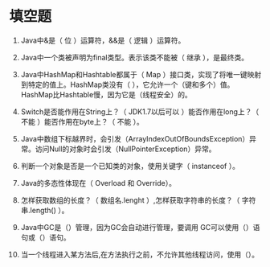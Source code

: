 # 填空题

1. Java中&是（ 位 ）运算符，&&是（ 逻辑 ）运算符。

2. Java中一个类被声明为final类型。表示该类不能被（ 继承 ），是最终类。

3. Java中HashMap和Hashtable都属于（ Map ）接口类，实现了将唯一键映射到特定的值上。HashMap类没有（ ），它允许一个（键和多个）值。HashMap比Hashtable慢，因为它是（线程安全）的。

4. Switch是否能作用在String上？（ JDK1.7以后可以 ）能否作用在long上？（ 不能 ）能否作用在byte上？（ 不能 ）。

5. Java中数组下标越界时，会引发（ArrayIndexOutOfBoundsException）异常。访问Null的对象时会引发（NullPointerException）异常。

6. 判断一个对象是否是一个已知类的对象，使用关键字（ instanceof ）。

7. Java的多态性体现在（ Overload 和 Override）。

8. 怎样获取数组的长度？（ 数组名.lenght ）,怎样获取字符串的长度？（ 字符串.length\(\) ）。

9. Java中GC是（）管理，因为GC会自动进行管理，要调用  GC可以使用（）语句或（）语句。

10. 当一个线程进入某方法后,在方法执行之前，不允许其他线程访问，使用（）。



